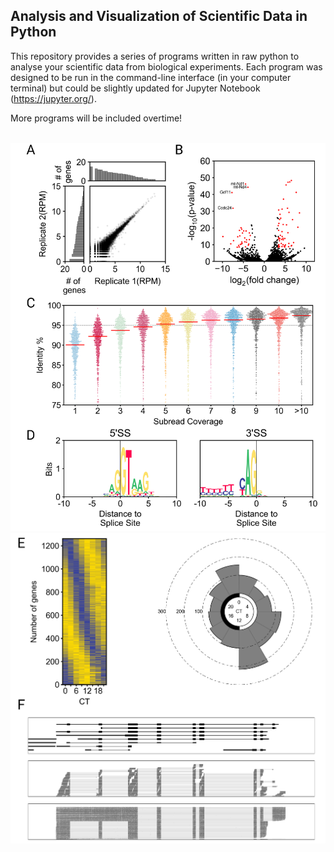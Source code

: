 ## Analysis and Visualization of Scientific Data in Python

This repository provides a series of programs written in raw python to analyse
your scientific data from biological experiments. Each program was designed to be 
run in the command-line interface (in your computer terminal) but could be slightly
updated for Jupyter Notebook (https://jupyter.org/).

More programs will be included overtime!

<br>
<img src="https://github.com/caeareva/AVSDP/blob/2d767b1b7c1034af4fc4201ed3539f0997729665/summary_figure_1.png"
<br>
<img src="https://github.com/caeareva/AVSDP/blob/2d767b1b7c1034af4fc4201ed3539f0997729665/summary_figure_2.png"
<br>
